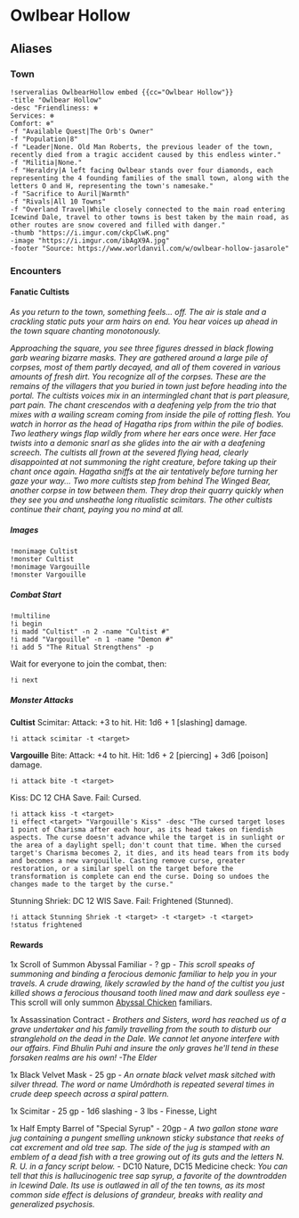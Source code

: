 # Owlbear Hollow
## Aliases
### Town
```
!serveralias OwlbearHollow embed {{cc="Owlbear Hollow"}} 
-title "Owlbear Hollow"
-desc "Friendliness: ❄ 
Services: ❄
Comfort: ❄"
-f "Available Quest|The Orb's Owner"
-f "Population|8"
-f "Leader|None. Old Man Roberts, the previous leader of the town, recently died from a tragic accident caused by this endless winter."
-f "Militia|None."
-f "Heraldry|A left facing Owlbear stands over four diamonds, each representing the 4 founding families of the small town, along with the letters O and H, representing the town's namesake."
-f "Sacrifice to Auril|Warmth"
-f "Rivals|All 10 Towns"
-f "Overland Travel|While closely connected to the main road entering Icewind Dale, travel to other towns is best taken by the main road, as other routes are snow covered and filled with danger."
-thumb "https://i.imgur.com/ckpClwK.png"
-image "https://i.imgur.com/ibAgX9A.jpg"
-footer "Source: https://www.worldanvil.com/w/owlbear-hollow-jasarole"
```

### Encounters
#### Fanatic Cultists
_As you return to the town, something feels... off. The air is stale and a crackling static puts your arm hairs on end. You hear voices up ahead in the town square chanting monotonously._

_Approaching the square, you see three figures dressed in black flowing garb wearing bizarre masks. They are gathered around a large pile of corpses, most of them partly decayed, and all of them covered in various amounts of fresh dirt. You recognize all of the corpses. These are the remains of the villagers that you buried in town just before heading into the portal. The cultists voices mix in an intermingled chant that is part pleasure, part pain. The chant crescendos with a deafening yelp from the trio that mixes with a wailing scream coming from inside the pile of rotting flesh. You watch in horror as the head of Hagatha rips from within the pile of bodies. Two leathery wings flap wildly from where her ears once were. Her face twists into a demonic snarl as she glides into the air with a deafening screech. The cultists all frown at the severed flying head, clearly disappointed at not summoning the right creature, before taking up their chant once again. Hagatha sniffs at the air tentatively before turning her gaze your way... Two more cultists step from behind The Winged Bear, another corpse in tow between them. They drop their quarry quickly when they see you and unsheathe long ritualistic scimitars. The other cultists continue their chant, paying you no mind at all._

##### Images
```
!monimage Cultist
!monster Cultist
!monimage Vargouille
!monster Vargouille
```

##### Combat Start
```
!multiline
!i begin
!i madd "Cultist" -n 2 -name "Cultist #"
!i madd "Vargouille" -n 1 -name "Demon #"
!i add 5 "The Ritual Strengthens" -p
```
Wait for everyone to join the combat, then:
```
!i next
```

##### Monster Attacks

**Cultist**
Scimitar: Attack: +3 to hit. Hit: 1d6 + 1 [slashing] damage.
```
!i attack scimitar -t <target> 
```

**Vargouille**
Bite: Attack: +4 to hit. Hit: 1d6 + 2 [piercing] + 3d6 [poison] damage.
```
!i attack bite -t <target> 
```

Kiss: DC 12 CHA Save. Fail: Cursed.
```
!i attack kiss -t <target> 
!i effect <target> "Vargouille's Kiss" -desc "The cursed target loses 1 point of Charisma after each hour, as its head takes on fiendish aspects. The curse doesn't advance while the target is in sunlight or the area of a daylight spell; don't count that time. When the cursed target's Charisma becomes 2, it dies, and its head tears from its body and becomes a new vargouille. Casting remove curse, greater restoration, or a similar spell on the target before the transformation is complete can end the curse. Doing so undoes the changes made to the target by the curse."
```

Stunning Shriek: DC 12 WIS Save. Fail: Frightened (Stunned).
```
!i attack Stunning Shriek -t <target> -t <target> -t <target>
!status frightened
```

#### Rewards

1x Scroll of Summon Abyssal Familiar - ? gp -  _This scroll speaks of summoning and binding a ferocious demonic familiar to help you in your travels. A crude drawing, likely scrawled by the hand of the cultist you just killed shows a ferocious thousand tooth lined maw and dark soulless eye_ - This scroll will only summon [Abyssal Chicken](https://www.dndbeyond.com/monsters/abyssal-chicken) familiars. 

1x Assassination Contract - _Brothers and Sisters, word has reached us of a grave undertaker and his family travelling from the south to disturb our stranglehold on the dead in the Dale. We cannot let anyone interfere with our affairs. Find Bhulin Puhi and insure the only graves he'll tend in these forsaken realms are his own! -The Elder_

1x Black Velvet Mask - 25 gp - _An ornate black velvet mask sitched with silver thread. The word or name Umôrdhoth is repeated several times in crude deep speech across a spiral pattern._

1x Scimitar - 25 gp - 1d6 slashing - 3 lbs - Finesse, Light

1x Half Empty Barrel of "Special Syrup"	- 20gp - _A two gallon stone ware jug containing a pungent smelling unknown sticky substance that reeks of cat excrement and old tree sap. The side of the jug is stamped with an emblem of a dead fish with a tree growing out of its guts and the letters N. R. U. in a fancy script below._ - DC10 Nature, DC15 Medicine check: _You can tell that this is hallucinogenic tree sap syrup, a favorite of the downtrodden in Icewind Dale. Its use is outlawed in all of the ten towns, as its most common side effect is delusions of grandeur, breaks with reality and generalized psychosis._
